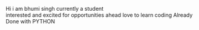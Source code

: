 Hi i am bhumi singh
currently a student  
interested and excited for opportunities ahead
love to learn coding
Already Done with PYTHON
